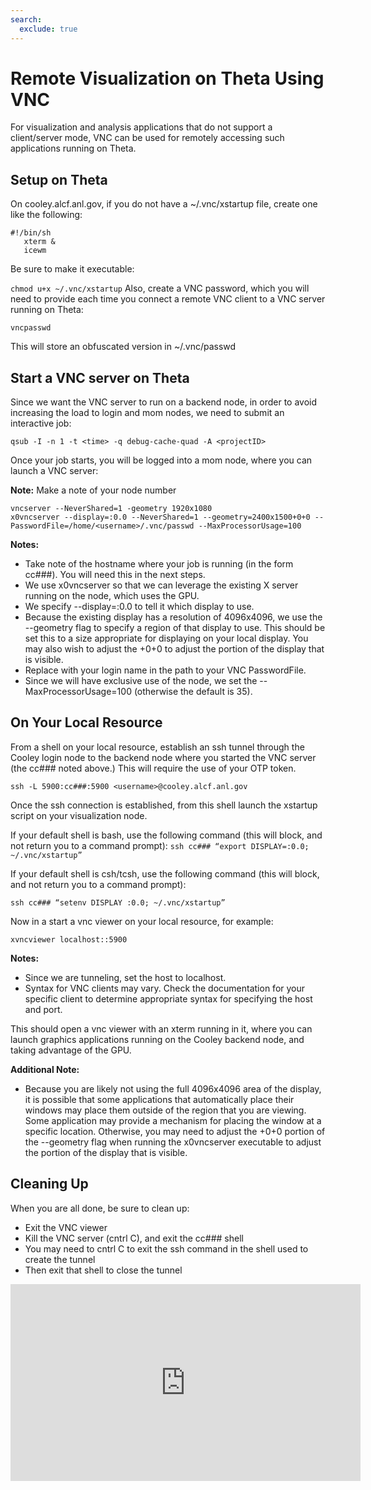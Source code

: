 ```yaml
---
search:
  exclude: true
---
```


# Remote Visualization on Theta Using VNC

For visualization and analysis applications that do not support a client/server mode, VNC can be used for remotely accessing such applications running on Theta.

## Setup on Theta
On cooley.alcf.anl.gov, if you do not have a ~/.vnc/xstartup file, create one like the following:
```
#!/bin/sh
   xterm &
   icewm
```
Be sure to make it executable:

```chmod u+x ~/.vnc/xstartup```
Also, create a VNC password, which you will need to provide each time you connect a remote VNC client to a VNC server running on Theta:

```vncpasswd```

This will store an obfuscated version in ~/.vnc/passwd

## Start a VNC server on Theta
Since we want the VNC server to run on a backend node, in order to avoid increasing the load to login and mom nodes, we need to submit an interactive job:

```qsub -I -n 1 -t <time> -q debug-cache-quad -A <projectID>```

Once your job starts, you will be logged into a mom node, where you can launch a VNC server:

**Note:** Make a note of your node number
```
vncserver --NeverShared=1 -geometry 1920x1080
x0vncserver --display=:0.0 --NeverShared=1 --geometry=2400x1500+0+0 --PasswordFile=/home/<username>/.vnc/passwd --MaxProcessorUsage=100
```

**Notes:**

- Take note of the hostname where your job is running (in the form cc###).  You will need this in the next steps.
- We use x0vncserver so that we can leverage the existing X server running on the node, which uses the GPU.  
- We specify --display=:0.0 to tell it which display to use.
- Because the existing display has a resolution of 4096x4096, we use the --geometry flag to specify a region of that display to use.  This should be set this to a size appropriate for displaying on your local display.  You may also wish to adjust the +0+0 to adjust the portion of the display that is visible.
- Replace <username> with your login name in the path to your VNC PasswordFile.
- Since we will have exclusive use of the node, we set the --MaxProcessorUsage=100 (otherwise the default is 35).
  
## On Your Local Resource
From a shell on your local resource, establish an ssh tunnel through the Cooley login node to the backend node where you started the VNC server (the cc### noted above.) This will require the use of your OTP token.
  
```ssh -L 5900:cc###:5900 <username>@cooley.alcf.anl.gov```
  
Once the ssh connection is established, from this shell launch the xstartup script on your visualization node.  

If your default shell is bash, use the following command (this will block, and not return you to a command prompt):
```ssh cc### “export DISPLAY=:0.0; ~/.vnc/xstartup”```

If your default shell is csh/tcsh, use the following command (this will block, and not return you to a command prompt):

```ssh cc### “setenv DISPLAY :0.0; ~/.vnc/xstartup”```

Now in a start a vnc viewer on your local resource, for example:

```xvncviewer localhost::5900```

**Notes:**
- Since we are tunneling, set the host to localhost.
- Syntax for VNC clients may vary.  Check the documentation for your specific client to determine appropriate syntax for specifying the host and port.

This should open a vnc viewer with an xterm running in it, where you can launch graphics applications running on the Cooley backend node, and taking advantage of the GPU.

**Additional Note:**
- Because you are likely not using the full 4096x4096 area of the display, it is possible that some applications that automatically place their windows may place them outside of the region that you are viewing.  Some application may provide a mechanism for placing the window at a specific location.  Otherwise, you may need to adjust the +0+0 portion of the --geometry flag when running the x0vncserver executable to adjust the portion of the display that is visible.
  
## Cleaning Up
When you are all done, be sure to clean up:
- Exit the VNC viewer
- Kill the VNC server (cntrl C), and exit the cc### shell
- You may need to cntrl C to exit the ssh command in the shell used to create the tunnel 
- Then exit that shell to close the tunnel
  
<iframe width="560" height="315" src="https://www.youtube.com/embed/x834vjl51kA" title="YouTube video player" frameborder="0" allow="accelerometer; autoplay; clipboard-write; encrypted-media; gyroscope; picture-in-picture" allowfullscreen></iframe>
